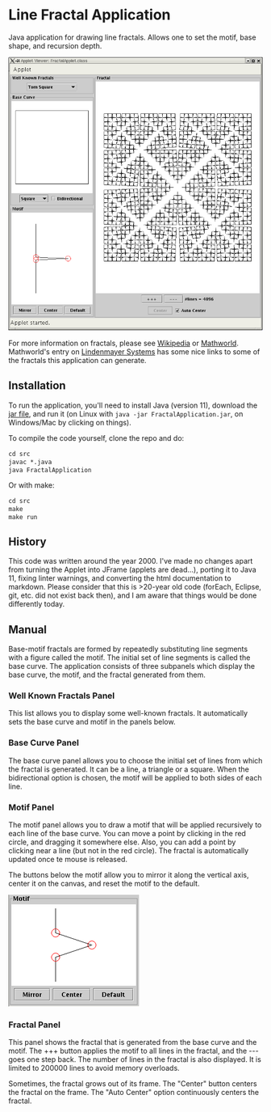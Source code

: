# Line Fractal Application

Java application for drawing line fractals. Allows one to set the motif, base shape, and recursion depth.

![](line_fractal_application.png)

For more information on fractals, please see
[Wikipedia](http://en.wikipedia.org/wiki/Fractal) or
[Mathworld](http://mathworld.wolfram.com/Fractal.html). Mathworld's
entry on [Lindenmayer
Systems](http://mathworld.wolfram.com/LindenmayerSystem.html) has some
nice links to some of the fractals this application can generate.

## Installation

To run the application, you'll need to install Java (version 11), download the [jar file](https://github.com/stulp/linefractal/releases/download/v1.0.0/FractalApplication.jar), and run it (on Linux with `java -jar FractalApplication.jar`, on Windows/Mac by clicking on things).

To compile the code yourself, clone the repo and do:

```
cd src
javac *.java
java FractalApplication
```

Or with make:

```
cd src
make
make run
```

## History

This code was written around the year 2000. I've made no changes apart from turning the Applet into JFrame (applets are dead...), porting it to Java 11, fixing linter warnings, and converting the html documentation to markdown. Please consider that this is >20-year old code (forEach, Eclipse, git, etc. did not exist back then), and I am aware that things would be done differently today.

## Manual

Base-motif fractals are formed by repeatedly substituting line segments
with a figure called the motif. The initial set of line segments is
called the base curve. The application consists of three subpanels which
display the base curve, the motif, and the fractal generated from them.

### Well Known Fractals Panel

This list allows you to display some well-known fractals. It
automatically sets the base curve and motif in the panels below.

### Base Curve Panel

The base curve panel allows you to choose the initial set of lines from
which the fractal is generated. It can be a line, a triangle or a
square. When the bidirectional option is chosen, the motif will be
applied to both sides of each line.

### Motif Panel

The motif panel allows you to draw a motif that will be applied
recursively to each line of the base curve. You can move a point by
clicking in the red circle, and dragging it somewhere else. Also, you
can add a point by clicking near a line (but not in the red circle). The
fractal is automatically updated once te mouse is released.

The buttons below the motif allow you to mirror it along the vertical
axis, center it on the canvas, and reset the motif to the default.

![](motifpanel.png)

### Fractal Panel

This panel shows the fractal that is generated from the base curve and
the motif. The +++ button applies the motif to all lines in the fractal,
and the --- goes one step back. The number of lines in the fractal is
also displayed. It is limited to 200000 lines to avoid memory overloads.

Sometimes, the fractal grows out of its frame. The "Center" button
centers the fractal on the frame. The "Auto Center" option
continuously centers the fractal.
